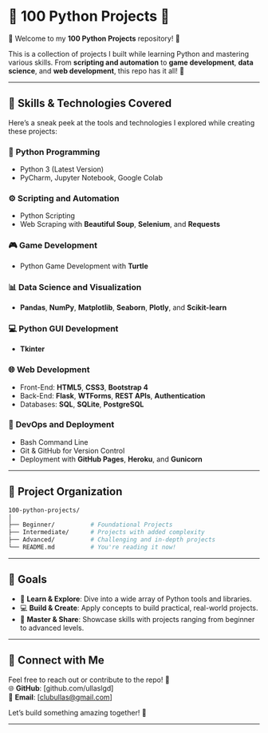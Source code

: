 # 🐍 100 Python Projects 🚀  
🎉 Welcome to my **100 Python Projects** repository! 🎉  

This is a collection of projects I built while learning Python and mastering various skills. From **scripting and automation** to **game development**, **data science**, and **web development**, this repo has it all! 🌟  

---

## 🌟 Skills & Technologies Covered  

Here’s a sneak peek at the tools and technologies I explored while creating these projects:  

### 🐍 **Python Programming**  
- Python 3 (Latest Version)  
- PyCharm, Jupyter Notebook, Google Colab  

### ⚙️ **Scripting and Automation**  
- Python Scripting  
- Web Scraping with **Beautiful Soup**, **Selenium**, and **Requests**  

### 🎮 **Game Development**  
- Python Game Development with **Turtle**  

### 📊 **Data Science and Visualization**  
- **Pandas**, **NumPy**, **Matplotlib**, **Seaborn**, **Plotly**, and **Scikit-learn**  

### 💻 **Python GUI Development**  
- **Tkinter**  

### 🌐 **Web Development**  
- Front-End: **HTML5**, **CSS3**, **Bootstrap 4**  
- Back-End: **Flask**, **WTForms**, **REST APIs**, **Authentication**  
- Databases: **SQL**, **SQLite**, **PostgreSQL**  

### 🚀 **DevOps and Deployment**  
- Bash Command Line  
- Git & GitHub for Version Control  
- Deployment with **GitHub Pages**, **Heroku**, and **Gunicorn**  

---

## 📂 Project Organization  

```bash  
100-python-projects/  
│  
├── Beginner/          # Foundational Projects  
├── Intermediate/      # Projects with added complexity  
├── Advanced/          # Challenging and in-depth projects  
└── README.md          # You're reading it now!  
```  

---

## 🎯 Goals  

- 🧠 **Learn & Explore**: Dive into a wide array of Python tools and libraries.  
- 💻 **Build & Create**: Apply concepts to build practical, real-world projects.  
- 🚀 **Master & Share**: Showcase skills with projects ranging from beginner to advanced levels.  

---

## 🤝 Connect with Me  

Feel free to reach out or contribute to the repo! 🌟  
🌐 **GitHub**: [github.com/ullaslgd]  
📧 **Email**: [clubullas@gmail.com]  

Let’s build something amazing together! 🚀  

---  
